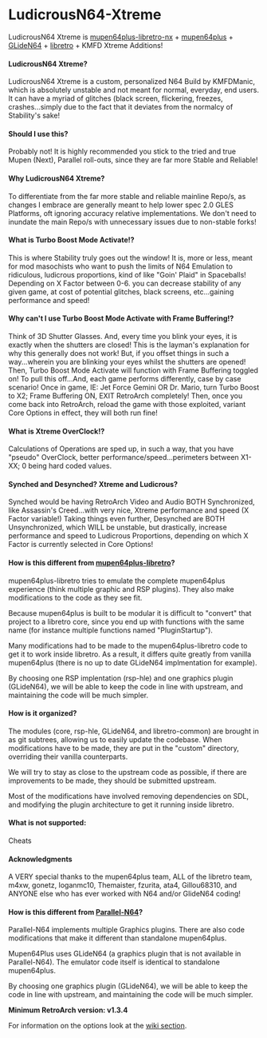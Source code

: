 # LudicrousN64-Xtreme

LudicrousN64 Xtreme is [mupen64plus-libretro-nx](https://github.com/libretro/mupen64plus-libretro-nx) + [mupen64plus](https://github.com/mupen64plus/mupen64plus-core) + [GLideN64](https://github.com/gonetz/GLideN64) + [libretro](http://www.libretro.com/) + KMFD Xtreme Additions!

#### LudicrousN64 Xtreme?

LudicrousN64 Xtreme is a custom, personalized N64 Build by KMFDManic, which is absolutely unstable and not meant for normal, everyday, end users.  It can have a myriad of glitches (black screen, flickering, freezes, crashes...simply due to the fact that it deviates from the normalcy of Stability's sake!  

#### Should I use this?

Probably not!  It is highly recommended you stick to the tried and true Mupen (Next), Parallel roll-outs, since they are far more Stable and Reliable! 

#### Why LudicrousN64 Xtreme?

To differentiate from the far more stable and reliable mainline Repo/s, as changes I embrace are generally meant to help lower spec 2.0 GLES Platforms, oft ignoring accuracy relative implementations.  We don't need to inundate the main Repo/s with unnecessary issues due to non-stable forks!

#### What is Turbo Boost Mode Activate!?

This is where Stability truly goes out the window!  It is, more or less, meant for mod masochists who want to push the limits of N64 Emulation to ridiculous, ludicrous proportions, kind of like "Goin' Plaid" in Spaceballs!  Depending on X Factor between 0-6. you can decrease stability of any given game, at cost of potential glitches, black screens, etc...gaining performance and speed!

#### Why can't I use Turbo Boost Mode Activate with Frame Buffering!?

Think of 3D Shutter Glasses.  And, every time you blink your eyes, it is exactly when the shutters are closed!  This is the layman's explanation for why this generally does not work!  But, if you offset things in such a way...wherein you are blinking your eyes whilst the shutters are opened!  Then, Turbo Boost Mode Activate will function with Frame Buffering toggled on!  To pull this off...And, each game performs differently, case by case scenario!  Once in game, IE: Jet Force Gemini OR Dr. Mario, turn Turbo Boost to X2; Frame Buffering ON, EXIT RetroArch completely!  Then, once you come back into RetroArch, reload the game with those exploited, variant Core Options in effect, they will both run fine!  

#### What is Xtreme OverClock!?

Calculations of Operations are sped up, in such a way, that you have "pseudo" OverClock, better performance/speed...perimeters between X1-XX; 0 being hard coded values.

#### Synched and Desynched? Xtreme and Ludicrous?

Synched would be having RetroArch Video and Audio BOTH Synchronized, like Assassin's Creed...with very nice, Xtreme performance and speed (X Factor variable!)  Taking things even further, Desynched are BOTH Unsynchronized, which WILL be unstable, but drastically, increase performance and speed to Ludicrous Proportions, depending on which X Factor is currently selected in Core Options!

#### How is this different from [mupen64plus-libretro](https://github.com/libretro/mupen64plus-libretro)?

mupen64plus-libretro tries to emulate the complete mupen64plus experience (think multiple graphic and RSP plugins). They also make modifications to the code as they see fit.

Because mupen64plus is built to be modular it is difficult to "convert" that project to a libretro core, since you end up with functions with the same name (for instance multiple functions named "PluginStartup").

Many modifications had to be made to the mupen64plus-libretro code to get it to work inside libretro. As a result, it differs quite greatly from vanilla mupen64plus (there is no up to date GLideN64 implmentation for example).

By choosing one RSP implentation (rsp-hle) and one graphics plugin (GLideN64), we will be able to keep the code in line with upstream, and maintaining the code will be much simpler.

#### How is it organized?

The modules (core, rsp-hle, GLideN64, and libretro-common) are brought in as git subtrees, allowing us to easily update the codebase. When modifications have to be made, they are put in the "custom" directory, overriding their vanilla counterparts.

We will try to stay as close to the upstream code as possible, if there are improvements to be made, they should be submitted upstream.

Most of the modifications have involved removing dependencies on SDL, and modifying the plugin architecture to get it running inside libretro.

#### What is not supported:

Cheats

#### Acknowledgments

A VERY special thanks to the mupen64plus team, ALL of the libretro team, m4xw, gonetz, loganmc10, Themaister, fzurita, ata4, Gillou68310, and ANYONE else who has ever worked with N64 and/or GlideN64 coding! 

#### How is this different from [Parallel-N64](https://github.com/libretro/parallel-n64)?

Parallel-N64 implements multiple Graphics plugins. There are also code modifications that make it different than standalone mupen64plus.

Mupen64Plus uses GLideN64 (a graphics plugin that is not available in Parallel-N64). The emulator code itself is identical to standalone mupen64plus.

By choosing one graphics plugin (GLideN64), we will be able to keep the code in line with upstream, and maintaining the code will be much simpler.

**Minimum RetroArch version: v1.3.4**

For information on the options look at the [wiki section](https://github.com/libretro/mupen64plus-libretro/wiki#options).
